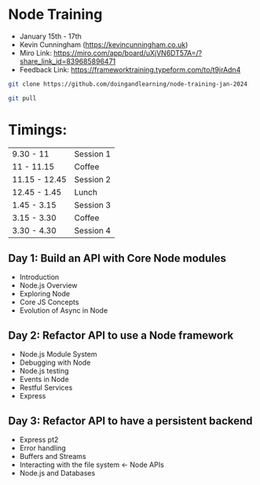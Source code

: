 # Node Training

- January 15th - 17th
- Kevin Cunningham (https://kevincunningham.co.uk)
- Miro Link: https://miro.com/app/board/uXjVN6DT57A=/?share_link_id=839685896471
- Feedback Link: https://frameworktraining.typeform.com/to/t9jrAdn4


```bash
git clone https://github.com/doingandlearning/node-training-jan-2024
```

```bash
git pull
```


# Timings:

| | |             
| --- | --- |
| 9.30 - 11 | Session 1 |
| 11 - 11.15 | Coffee |
| 11.15 - 12.45 | Session 2 |
| 12.45 - 1.45 | Lunch |
| 1.45 - 3.15 | Session 3 |
| 3.15 - 3.30 | Coffee |
| 3.30 - 4.30 | Session 4 | 


## Day 1: Build an API with Core Node modules

- Introduction
- Node.js Overview
- Exploring Node
- Core JS Concepts
- Evolution of Async in Node

## Day 2: Refactor API to use a Node framework

- Node.js Module System
- Debugging with Node
- Node.js testing
- Events in Node
- Restful Services
- Express

## Day 3: Refactor API to have a persistent backend

- Express pt2
- Error handling
- Buffers and Streams
- Interacting with the file system <- Node APIs
- Node.js and Databases

